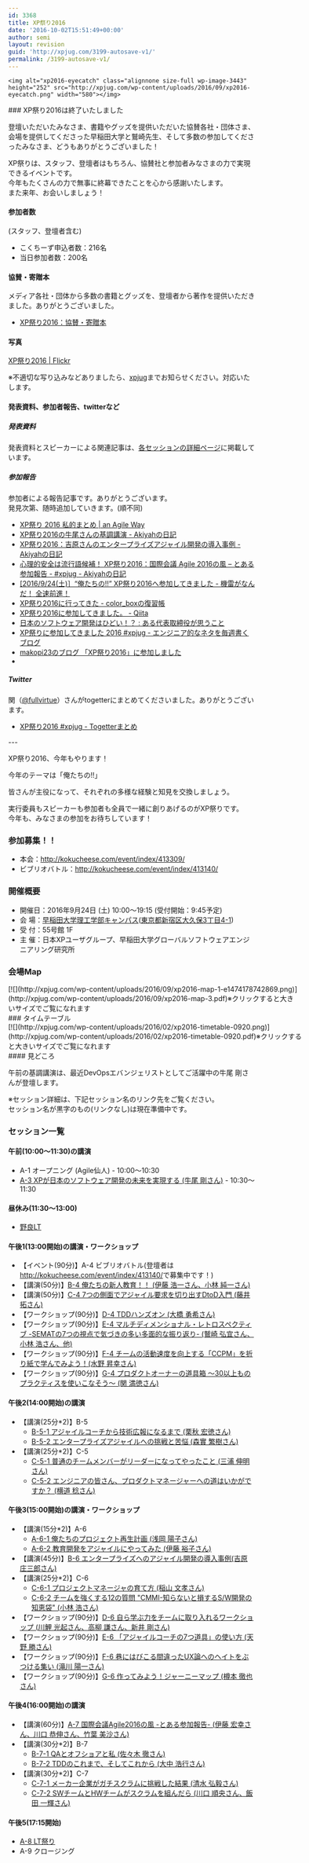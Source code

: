 ```yaml
---
id: 3368
title: XP祭り2016
date: '2016-10-02T15:51:49+00:00'
author: semi
layout: revision
guid: 'http://xpjug.com/3199-autosave-v1/'
permalink: /3199-autosave-v1/
---
```


`<img alt="xp2016-eyecatch" class="alignnone size-full wp-image-3443" height="252" src="http://xpjug.com/wp-content/uploads/2016/09/xp2016-eyecatch.png" width="580"></img>`

<div class="block-color-gradation-grey">### XP祭り2016は終了いたしました

登壇いただいたみなさま、書籍やグッズを提供いただいた協賛各社・団体さま、会場を提供してくださった早稲田大学と鷲崎先生、そして多数の参加してくださったみなさま、どうもありがとうございました！

XP祭りは、スタッフ、登壇者はもちろん、協賛社と参加者みなさまの力で実現できるイベントです。  
今年もたくさんの力で無事に終幕できたことを心から感謝いたします。  
また来年、お会いしましょう！

#### 参加者数

(スタッフ、登壇者含む)

- こくちーず申込者数：216名
- 当日参加者数：200名

#### 協賛・寄贈本

メディア各社・団体から多数の書籍とグッズを、登壇者から著作を提供いただきました。ありがとうございました。

- [XP祭り2016：協賛・寄贈本](http://xpjug.com/xp2016-sponsor-presentation/)

#### 写真

[XP祭り2016 | Flickr](https://www.flickr.com/photos/101974044@N02/sets/72157670977760734)

※不適切な写り込みなどありましたら、[xpjug](mailto:xpjug.staff@gmail.com)までお知らせください。対応いたします。

#### 発表資料、参加者報告、twitterなど

##### 発表資料

発表資料とスピーカーによる関連記事は、[各セッションの詳細ページ](#session)に掲載しています。

##### 参加報告

参加者による報告記事です。ありがとうございます。  
発見次第、随時追加していきます。(順不同)

- [XP祭り 2016 私的まとめ | an Agile Way](https://anagileway.wordpress.com/2016/09/24/xp-festival-2016/)
- [XP祭り2016の牛尾さんの基調講演 - Akiyahの日記](http://akiyah.hatenablog.com/entry/2016/09/24/131632)
- [XP祭り2016：吉原さんのエンタープライズアジャイル開発の導入事例 - Akiyahの日記](http://akiyah.hatenablog.com/entry/2016/09/25/124735)
- [心理的安全は流行語候補！ XP祭り2016：国際会議 Agile 2016の風 – とある参加報告 - #xpjug - Akiyahの日記](http://akiyah.hatenablog.com/entry/2016/09/25/175834)
- [\[2016/9/24(土)］“俺たちの!!” XP祭り2016へ参加してきました - 機雷がなんだ！ 全速前進！](http://orinbou.hatenablog.com/entry/2016/09/25/160711)
- [XP祭り2016に行ってきた - color\_boxの復習帳](http://colorbox.hateblo.jp/entry/2016/09/26/143356)
- [XP祭り2016に参加してきました。 - Qiita](http://qiita.com/dnaka@github/items/7d671c45c570176657c8)
- [日本のソフトウェア開発はひどい！？ : ある代表取締役が思うこと](http://blog.livedoor.jp/hajime7801/archives/52200211.html)
- [XP祭りに参加してきました 2016 #xpjug - エンジニア的なネタを毎週書くブログ](http://taichiw.hatenablog.com/entry/2016/09/27/005307)
- [makopi23のブログ 「XP祭り2016」に参加しました](http://makopi23.blog.fc2.com/blog-entry-225.html)
- 

##### Twitter

関（[@fullvirtue](https://twitter.com/fullvirtue)）さんがtogetterにまとめてくださいました。ありがとうございます。

- [XP祭り2016 #xpjug - Togetterまとめ](http://togetter.com/li/1028069)

</div>---

XP祭り2016、今年もやります！

今年のテーマは「俺たちの!!」

皆さんが主役になって、それぞれの多様な経験と知見を交換しましょう。

実行委員もスピーカーも参加者も全員で一緒に創りあげるのがXP祭りです。  
今年も、みなさまの参加をお待ちしています！

### 参加募集！！

- 本会：<http://kokucheese.com/event/index/413309/>
- ビブリオバトル：<http://kokucheese.com/event/index/413140/>

### 開催概要

- 開催日：2016年9月24日 (土) 10:00〜19:15 (受付開始：9:45予定)
- 会 場：[早稲田大学理工学部キャンパス](http://www.waseda.jp/top/access/nishiwaseda-campus)([東京都新宿区大久保3丁目4-1](https://goo.gl/maps/XBQja))
- 受 付：55号館 1F
- 主 催：日本XPユーザグループ、早稲田大学グローバルソフトウェアエンジニアリング研究所

### 会場Map

<div class="wp-caption alignnone" id="attachment_3547" style="width: 591px">[![](http://xpjug.com/wp-content/uploads/2016/09/xp2016-map-1-e1474178742869.png)](http://xpjug.com/wp-content/uploads/2016/09/xp2016-map-3.pdf)※クリックすると大きいサイズでご覧になれます

</div>### タイムテーブル

<div class="wp-caption alignnone" id="attachment_3562" style="width: 600px">[![](http://xpjug.com/wp-content/uploads/2016/02/xp2016-timetable-0920.png)](http://xpjug.com/wp-content/uploads/2016/02/xp2016-timetable-0920.pdf)※クリックすると大きいサイズでご覧になれます

</div>#### 見どころ

午前の基調講演は、最近DevOpsエバンジェリストとしてご活躍中の牛尾 剛さんが登壇します。

※セッション詳細は、下記セッション名のリンク先をご覧ください。  
セッション名が黒字のもの(リンクなし)は現在準備中です。

### セッション一覧

#### 午前(10:00～11:30)の講演

- A-1 オープニング (Agile仙人) - 10:00～10:30
- [A-3 XPが日本のソフトウェア開発の未来を実現する (牛尾 剛さん)](http://xpjug.com/xp2016-session-a3/) - 10:30～11:30

#### 昼休み(11:30～13:00)

- [野良LT](http://xpjug.com/xp2016-session-nora/)

#### 午後1(13:00開始)の講演・ワークショップ

- 【イベント(90分)】A-4 ビブリオバトル(登壇者は<http://kokucheese.com/event/index/413140/>で募集中です！)
- 【講演(50分)】[B-4 俺たちの新人教育！！ (伊藤 浩一さん、小林 純一さん)](http://xpjug.com/xp2016-session-b4)
- 【講演(50分)】[C-4 7つの側面でアジャイル要求を切り出すDtoD入門 (藤井 拓さん)](http://xpjug.com/xp2016-session-c4)
- 【ワークショップ(90分)】[D-4 TDDハンズオン (大橋 勇希さん)](http://xpjug.com/xp2016-session-d4/)
- 【ワークショップ(90分)】[E-4 マルチディメンショナル・レトロスペクティブ -SEMATの7つの視点で気づきの多い多面的な振り返り- (鷲崎 弘宜さん、小林 浩さん、他)](http://xpjug.com/xp2016-session-e4/)
- 【ワークショップ(90分)】[F-4 チームの活動速度を向上する「CCPM」を折り紙で学んでみよう！(水野 昇幸さん)](http://xpjug.com/xp2016-session-f4/)
- 【ワークショップ(90分)】[G-4 プロダクトオーナーの道具箱 ～30以上ものプラクティスを使いこなそう～ (関 満徳さん)](http://xpjug.com/xp2016-session-g4/)

#### 午後2(14:00開始)の講演

- 【講演(25分\*2)】B-5 
    - [B-5-1 アジャイルコーチから技術広報になるまで (栗秋 宏徳さん)](http://xpjug.com/xp2016-session-b5-1)
    - [B-5-2 エンタープライズアジャイルへの挑戦と苦悩 (森實 繁樹さん)](http://xpjug.com/xp2016-session-b5-2)
- 【講演(25分\*2)】C-5 
    - [C-5-1 普通のチームメンバーがリーダーになってやったこと (三浦 伸明さん)](http://xpjug.com/xp2016-session-c5-1/)
    - [C-5-2 エンジニアの皆さん、プロダクトマネージャーへの道はいかがですか？ (横道 稔さん)](http://xpjug.com/xp2016-session-c5-2/)

#### 午後3(15:00開始)の講演・ワークショップ

- 【講演(15分\*2)】A-6 
    - [A-6-1 俺たちのプロジェクト再生計画 (浅岡 陽子さん)](http://xpjug.com/xp2016-session-a6-1/)
    - [A-6-2 教育開発をアジャイルにやってみた (伊藤 裕子さん)](http://xpjug.com/xp2016-session-a6-2/)
- 【講演(45分)】[B-6 エンタープライズへのアジャイル開発の導入事例(吉原 庄三郎さん)](http://xpjug.com/xp2016-session-b6/)
- 【講演(25分\*2)】C-6 
    - [C-6-1 プロジェクトマネージャの育て方 (稲山 文孝さん)](http://xpjug.com/xp2016-session-c6/)
    - [C-6-2 チームを強くする12の質問 "CMMI-知らないと損するS/W開発の知恵袋" (小林 浩さん)](http://xpjug.com/xp2016-session-c6-2/)
- 【ワークショップ(90分)】[D-6 自ら学ぶ力をチームに取り入れるワークショップ (川鯉 光起さん、高柳 謙さん、新井 剛さん)](http://xpjug.com/xp2016-session-d6/)
- 【ワークショップ(90分)】[E-6 「アジャイルコーチの7つ道具」の使い方 (天野 勝さん)](http://xpjug.com/xp2016-session-e6/)
- 【ワークショップ(90分)】[F-6 巷にはびこる間違ったUX論へのヘイトをぶつける集い (滝川 陽一さん)](http://xpjug.com/xp2016-session-f6/)
- 【ワークショップ(90分)】[G-6 作ってみよう！ジャーニーマップ (樽本 徹也さん)](http://xpjug.com/xp2016-session-g6/)

#### 午後4(16:00開始)の講演

- 【講演(60分)】[A-7 国際会議Agile2016の風 -とある参加報告- (伊藤 宏幸さん、川口 恭伸さん、竹葉 美沙さん)](http://xpjug.com/xp2016-session-a7/)
- 【講演(30分\*2)】B-7 
    - [B-7-1 QAとオフショアと私 (佐々木 徹さん)](http://xpjug.com/xp2016-session-b7-1/)
    - [B-7-2 TDDのこれまで、そしてこれから (大中 浩行さん)](http://xpjug.com/xp2016-session-b7-2/)
- 【講演(30分\*2)】C-7 
    - [C-7-1 メーカー企業がガチスクラムに挑戦した結果 (清水 弘毅さん)](http://xpjug.com/xp2016-session-c7-1/)
    - [C-7-2 SWチームとHWチームがスクラムを組んだら (川口 順央さん、飯田 一輝さん)](http://xpjug.com/xp2016-session-c7-2/)

#### 午後5(17:15開始)

- [A-8 LT祭り](http://xpjug.com/xp2016-session-a8/)
- A-9 クロージング
